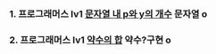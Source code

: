 ### 1. 프로그래머스 lv1 [문자열 내 p와 y의 개수](https://school.programmers.co.kr/learn/courses/30/lessons/12916) 문자열 o

### 2. 프로그래머스 lv1 [약수의 합](https://school.programmers.co.kr/learn/courses/30/lessons/12928) 약수?구현 o

